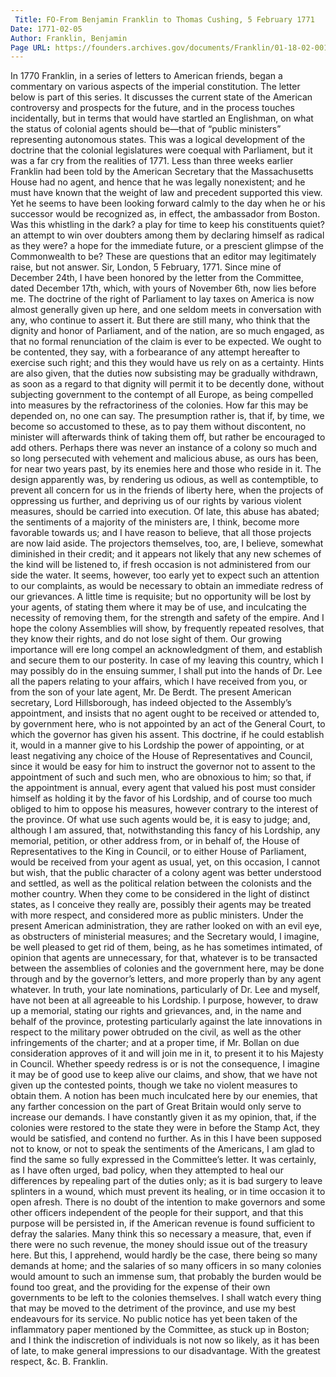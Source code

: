 ```yaml
---
 Title: FO-From Benjamin Franklin to Thomas Cushing, 5 February 1771
Date: 1771-02-05
Author: Franklin, Benjamin
Page URL: https://founders.archives.gov/documents/Franklin/01-18-02-0019
---
```


In 1770 Franklin, in a series of letters to American friends, began a commentary on various aspects of the imperial constitution. The letter below is part of this series. It discusses the current state of the American controversy and prospects for the future, and in the process touches incidentally, but in terms that would have startled an Englishman, on what the status of colonial agents should be—that of “public ministers” representing autonomous states. This was a logical development of the doctrine that the colonial legislatures were coequal with Parliament, but it was a far cry from the realities of 1771. Less than three weeks earlier Franklin had been told by the American Secretary that the Massachusetts House had no agent, and hence that he was legally nonexistent; and he must have known that the weight of law and precedent supported this view. Yet he seems to have been looking forward calmly to the day when he or his successor would be recognized as, in effect, the ambassador from Boston. Was this whistling in the dark? a play for time to keep his constituents quiet? an attempt to win over doubters among them by declaring himself as radical as they were? a hope for the immediate future, or a prescient glimpse of the Commonwealth to be? These are questions that an editor may legitimately raise, but not answer.
 Sir,
London, 5 February, 1771.
Since mine of December 24th, I have been honored by the letter from the Committee, dated December 17th, which, with yours of November 6th, now lies before me.
The doctrine of the right of Parliament to lay taxes on America is now almost generally given up here, and one seldom meets in conversation with any, who continue to assert it. But there are still many, who think that the dignity and honor of Parliament, and of the nation, are so much engaged, as that no formal renunciation of the claim is ever to be expected. We ought to be contented, they say, with a forbearance of any attempt hereafter to exercise such right; and this they would have us rely on as a certainty. Hints are also given, that the duties now subsisting may be gradually withdrawn, as soon as a regard to that dignity will permit it to be decently done, without subjecting government to the contempt of all Europe, as being compelled into measures by the refractoriness of the colonies. How far this may be depended on, no one can say. The presumption rather is, that if, by time, we become so accustomed to these, as to pay them without discontent, no minister will afterwards think of taking them off, but rather be encouraged to add others.
Perhaps there was never an instance of a colony so much and so long persecuted with vehement and malicious abuse, as ours has been, for near two years past, by its enemies here and those who reside in it. The design apparently was, by rendering us odious, as well as contemptible, to prevent all concern for us in the friends of liberty here, when the projects of oppressing us further, and depriving us of our rights by various violent measures, should be carried into execution. Of late, this abuse has abated; the sentiments of a majority of the ministers are, I think, become more favorable towards us; and I have reason to believe, that all those projects are now laid aside. The projectors themselves, too, are, I believe, somewhat diminished in their credit; and it appears not likely that any new schemes of the kind will be listened to, if fresh occasion is not administered from our side the water. It seems, however, too early yet to expect such an attention to our complaints, as would be necessary to obtain an immediate redress of our grievances. A little time is requisite; but no opportunity will be lost by your agents, of stating them where it may be of use, and inculcating the necessity of removing them, for the strength and safety of the empire. And I hope the colony Assemblies will show, by frequently repeated resolves, that they know their rights, and do not lose sight of them. Our growing importance will ere long compel an acknowledgment of them, and establish and secure them to our posterity.
In case of my leaving this country, which I may possibly do in the ensuing summer, I shall put into the hands of Dr. Lee all the papers relating to your affairs, which I have received from you, or from the son of your late agent, Mr. De Berdt. The present American secretary, Lord Hillsborough, has indeed objected to the Assembly’s appointment, and insists that no agent ought to be received or attended to, by government here, who is not appointed by an act of the General Court, to which the governor has given his assent. This doctrine, if he could establish it, would in a manner give to his Lordship the power of appointing, or at least negativing any choice of the House of Representatives and Council, since it would be easy for him to instruct the governor not to assent to the appointment of such and such men, who are obnoxious to him; so that, if the appointment is annual, every agent that valued his post must consider himself as holding it by the favor of his Lordship, and of course too much obliged to him to oppose his measures, however contrary to the interest of the province.
Of what use such agents would be, it is easy to judge; and, although I am assured, that, notwithstanding this fancy of his Lordship, any memorial, petition, or other address from, or in behalf of, the House of Representatives to the King in Council, or to either House of Parliament, would be received from your agent as usual, yet, on this occasion, I cannot but wish, that the public character of a colony agent was better understood and settled, as well as the political relation between the colonists and the mother country.
When they come to be considered in the light of distinct states, as I conceive they really are, possibly their agents may be treated with more respect, and considered more as public ministers. Under the present American administration, they are rather looked on with an evil eye, as obstructers of ministerial measures; and the Secretary would, I imagine, be well pleased to get rid of them, being, as he has sometimes intimated, of opinion that agents are unnecessary, for that, whatever is to be transacted between the assemblies of colonies and the government here, may be done through and by the governor’s letters, and more properly than by any agent whatever. In truth, your late nominations, particularly of Dr. Lee and myself, have not been at all agreeable to his Lordship.
I purpose, however, to draw up a memorial, stating our rights and grievances, and, in the name and behalf of the province, protesting particularly against the late innovations in respect to the military power obtruded on the civil, as well as the other infringements of the charter; and at a proper time, if Mr. Bollan on due consideration approves of it and will join me in it, to present it to his Majesty in Council. Whether speedy redress is or is not the consequence, I imagine it may be of good use to keep alive our claims, and show, that we have not given up the contested points, though we take no violent measures to obtain them.
A notion has been much inculcated here by our enemies, that any farther concession on the part of Great Britain would only serve to increase our demands. I have constantly given it as my opinion, that, if the colonies were restored to the state they were in before the Stamp Act, they would be satisfied, and contend no further. As in this I have been supposed not to know, or not to speak the sentiments of the Americans, I am glad to find the same so fully expressed in the Committee’s letter. It was certainly, as I have often urged, bad policy, when they attempted to heal our differences by repealing part of the duties only; as it is bad surgery to leave splinters in a wound, which must prevent its healing, or in time occasion it to open afresh.
There is no doubt of the intention to make governors and some other officers independent of the people for their support, and that this purpose will be persisted in, if the American revenue is found sufficient to defray the salaries. Many think this so necessary a measure, that, even if there were no such revenue, the money should issue out of the treasury here. But this, I apprehend, would hardly be the case, there being so many demands at home; and the salaries of so many officers in so many colonies would amount to such an immense sum, that probably the burden would be found too great, and the providing for the expense of their own governments to be left to the colonies themselves.
I shall watch every thing that may be moved to the detriment of the province, and use my best endeavours for its service.
No public notice has yet been taken of the inflammatory paper mentioned by the Committee, as stuck up in Boston; and I think the indiscretion of individuals is not now so likely, as it has been of late, to make general impressions to our disadvantage. With the greatest respect, &c.
B. Franklin.

